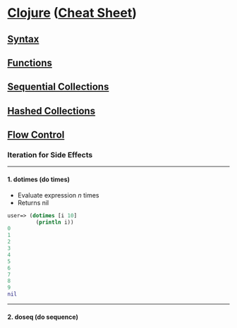 # <a href="./README.md">Clojure</a> (<a href="https://clojure.org/api/cheatsheet">Cheat Sheet</a>)

## <a href="./Syntax.md">Syntax</a>

## <a href="./Functions.md">Functions</a>

## <a href="./Sequential_Collections.md">Sequential Collections</a>

## <a href="./Hashed_Collections.md">Hashed Collections</a>

## <a href="./Flow_Control.md">Flow Control</a>

### Iteration for Side Effects

<hr>

#### 1. dotimes (do times)

- Evaluate expression <i>n</i> times
- Returns nil

```Clojure
user=> (dotimes [i 10]
         (println i))
0
1
2
3
4
5
6
7
8
9
nil
```

<hr>

#### 2. doseq (do sequence)


